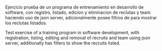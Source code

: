 Ejercicio prueba de un programa de entrenamiento en desarrollo de software, con registro, listado, edicion y eliminacion de reclutas y team haciendo uso de json server, adicionalmente posee filtros de para mostrar los reclutas listados.

Test exercise of a training program in software development, with registration, listing, editing and removal of recruits and team using json server, additionally has filters to show the recruits listed.
